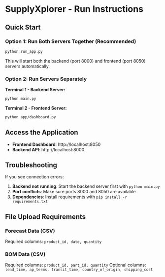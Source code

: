 # SupplyXplorer - Run Instructions

## Quick Start

### Option 1: Run Both Servers Together (Recommended)
```bash
python run_app.py
```

This will start both the backend (port 8000) and frontend (port 8050) servers automatically.

### Option 2: Run Servers Separately

**Terminal 1 - Backend Server:**
```bash
python main.py
```

**Terminal 2 - Frontend Server:**
```bash
python app/dashboard.py
```

## Access the Application

- **Frontend Dashboard**: http://localhost:8050
- **Backend API**: http://localhost:8000

## Troubleshooting

If you see connection errors:

1. **Backend not running**: Start the backend server first with `python main.py`
2. **Port conflicts**: Make sure ports 8000 and 8050 are available
3. **Dependencies**: Install requirements with `pip install -r requirements.txt`

## File Upload Requirements

### Forecast Data (CSV)
Required columns: `product_id, date, quantity`

### BOM Data (CSV)  
Required columns: `product_id, part_id, quantity`
Optional columns: `lead_time, ap_terms, transit_time, country_of_origin, shipping_cost` 